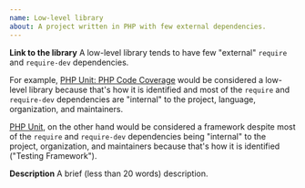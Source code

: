 ```yaml
---
name: Low-level library
about: A project written in PHP with few external dependencies.
---
```


**Link to the library**
A low-level library tends to have few "external" `require` and `require-dev` dependencies. 

For example, [PHP Unit: PHP Code Coverage](https://github.com/sebastianbergmann/php-code-coverage) would be considered a low-level library because that's how it is identified and most of the `require` and `require-dev` dependencies are "internal" to the project, language, organization, and maintainers. 

[PHP Unit](https://github.com/sebastianbergmann/phpunit/blob/main/composer.json#L36), on the other hand would be considered a framework despite most of the `require` and `require-dev` dependencies being "internal" to the project, organization, and maintainers because that's how it is identified ("Testing Framework").

**Description**
A brief (less than 20 words) description.